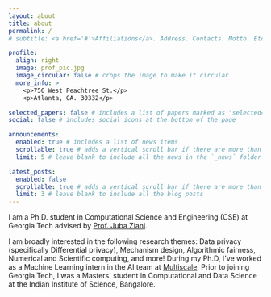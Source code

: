 ```yaml
---
layout: about
title: about
permalink: /
# subtitle: <a href='#'>Affiliations</a>. Address. Contacts. Motto. Etc.

profile:
  align: right
  image: prof_pic.jpg
  image_circular: false # crops the image to make it circular
  more_info: >
    <p>756 West Peachtree St.</p>
    <p>Atlanta, GA. 30332</p>

selected_papers: false # includes a list of papers marked as "selected={true}"
social: false # includes social icons at the bottom of the page

announcements:
  enabled: true # includes a list of news items
  scrollable: true # adds a vertical scroll bar if there are more than 3 news items
  limit: 5 # leave blank to include all the news in the `_news` folder

latest_posts:
  enabled: false
  scrollable: true # adds a vertical scroll bar if there are more than 3 new posts items
  limit: 3 # leave blank to include all the blog posts
---
```


I am a Ph.D. student in Computational Science and Engineering (CSE) at Georgia Tech advised by [Prof. Juba Ziani](https://sites.gatech.edu/juba-ziani/).

I am broadly interested in the following research themes: Data privacy (specifically Differential privacy), Mechanism design, Algorithmic fairness, Numerical and Scientific computing, and more! During my Ph.D, I've worked as a Machine Learning intern in the AI team at [Multiscale](https://multiscale.tech/). Prior to joining Georgia Tech, I was a Masters' student in Computational and Data Science at the Indian Institute of Science, Bangalore.
